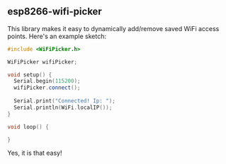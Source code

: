 esp8266-wifi-picker
-

This library makes it easy to dynamically add/remove saved WiFi access points.
Here's an example sketch:

```cpp
#include <WiFiPicker.h>

WiFiPicker wifiPicker;

void setup() {
  Serial.begin(115200);
  wifiPicker.connect();
	
  Serial.print("Connected! Ip: ");
  Serial.println(WiFi.localIP());
}

void loop() {

}
```
Yes, it is that easy!
